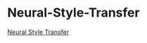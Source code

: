 # Neural-Style-Transfer

[Neural Style Transfer](https://en.wikipedia.org/wiki/Neural_Style_Transfer)
